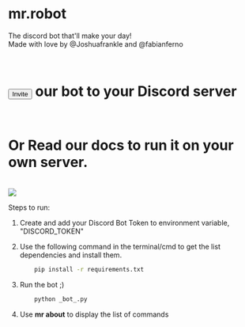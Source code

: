 # mr.robot


The discord bot that'll make your day!<br/>
Made with love by @Joshuafrankle and @fabianferno

<br />

<h1><a href="https://discord.com/api/oauth2/authorize?client_id=727059984986406912&permissions=0&scope=bot"><button>
Invite</button></a> our bot to your Discord server</h1>

<br/>


# Or Read our docs to run it on your own server.

<br/>
<img src="https://media3.giphy.com/media/6pcaPznuZBtL2/giphy.gif">


Steps to run:

1. Create and add your Discord Bot Token to environment variable, "DISCORD_TOKEN"
   
2. Use the following command in the terminal/cmd to get the list dependencies and install them.
    ```cmd
        pip install -r requirements.txt
    ```
3. Run the bot ;)
    ```py 
        python _bot_.py
    ```
4. Use <b>mr about</b> to display the list of commands
